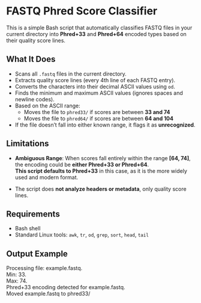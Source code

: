 # FASTQ Phred Score Classifier

This is a simple Bash script that automatically classifies FASTQ files in your current directory into **Phred+33** and **Phred+64** encoded types based on their quality score lines.

## What It Does

- Scans all `.fastq` files in the current directory.
- Extracts quality score lines (every 4th line of each FASTQ entry).
- Converts the characters into their decimal ASCII values using `od`.
- Finds the minimum and maximum ASCII values (ignores spaces and newline codes).
- Based on the ASCII range:
  - Moves the file to `phred33/` if scores are between **33 and 74**
  - Moves the file to `phred64/` if scores are between **64 and 104**
- If the file doesn’t fall into either known range, it flags it as **unrecognized**.

## Limitations

- **Ambiguous Range**: When scores fall entirely within the range **[64, 74]**, the encoding could be **either Phred+33 or Phred+64**.  
  **This script defaults to Phred+33** in this case, as it is the more widely used and modern format.

- The script does **not analyze headers or metadata**, only quality score lines.

## Requirements

- Bash shell
- Standard Linux tools: `awk`, `tr`, `od`, `grep`, `sort`, `head`, `tail`

## Output Example

Processing file: example.fastq.<br>
Min: 33.<br>
Max: 74.<br>
Phred+33 encoding detected for example.fastq.<br>
Moved example.fastq to phred33/


